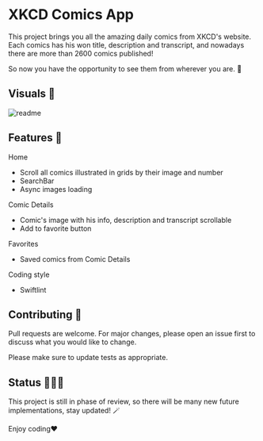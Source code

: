 # XKCD Comics App 

This project brings you all the amazing daily comics from XKCD's website. Each comics has his won title, description and transcript, and nowadays there are more than 2600 comics published! 

So now you have the opportunity to see them from wherever you are. 💫

## Visuals 👀

![readme](https://user-images.githubusercontent.com/92571162/182416920-f05bd2d9-f744-4a81-b208-7f690ee9ce35.png)

## Features 🧩

Home
- Scroll all comics illustrated in grids by their image and number
- SearchBar
- Async images loading

Comic Details
- Comic's image with his info, description and transcript scrollable
- Add to favorite button

Favorites
- Saved comics from Comic Details

Coding style 
- Swiftlint

## Contributing 🤝
Pull requests are welcome. For major changes, please open an issue first to discuss what you would like to change.

Please make sure to update tests as appropriate.

## Status 👩🏽‍💻

This project is still in phase of review, so there will be many new future implementations, stay updated! 🪄

Enjoy coding❤️
